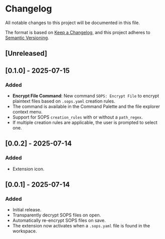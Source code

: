 # Changelog

All notable changes to this project will be documented in this file.

The format is based on [Keep a Changelog](https://keepachangelog.com/en/1.0.0/),
and this project adheres to [Semantic Versioning](https://semver.org/spec/v2.0.0.html).

## [Unreleased]

## [0.1.0] - 2025-07-15

### Added
- **Encrypt File Command**: New command `SOPS: Encrypt File` to encrypt plaintext files based on `.sops.yaml` creation rules.
- The command is available in the Command Palette and the file explorer context menu.
- Support for SOPS `creation_rules` with or without a `path_regex`.
- If multiple creation rules are applicable, the user is prompted to select one.

## [0.0.2] - 2025-07-14

### Added
- Extension icon.

## [0.0.1] - 2025-07-14

### Added
- Initial release.
- Transparently decrypt SOPS files on open.
- Automatically re-encrypt SOPS files on save.
- The extension now activates when a `.sops.yaml` file is found in the workspace.
